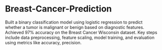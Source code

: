 # Breast-Cancer-Prediction
Built a binary classification model using logistic regression to predict whether a tumor is malignant or benign based on diagnostic features. Achieved 97% accuracy on the Breast Cancer Wisconsin dataset. Key steps include data preprocessing, feature scaling, model training, and evaluation using metrics like accuracy, precision.
